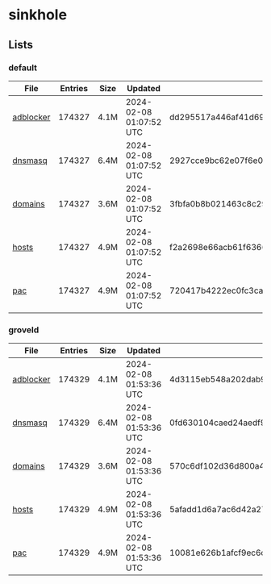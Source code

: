 # sinkhole

## Lists

### default

|File|Entries|Size|Updated|Hash|
|-|-|-|-|-|
|[adblocker](https://raw.githubusercontent.com/groveld/sinkhole/lists/default/adblocker.txt)|174327|4.1M|2024-02-08 01:07:52 UTC|dd295517a446af41d69d382b495915c9daad234fbba4936345e681371d90e1e1|
|[dnsmasq](https://raw.githubusercontent.com/groveld/sinkhole/lists/default/dnsmasq.txt)|174327|6.4M|2024-02-08 01:07:52 UTC|2927cce9bc62e07f6e0c47591c762cc733291c40c1ac6f2ec6be9a35e5d198e8|
|[domains](https://raw.githubusercontent.com/groveld/sinkhole/lists/default/domains.txt)|174327|3.6M|2024-02-08 01:07:52 UTC|3fbfa0b8b021463c8c298f14fc67ed873640af224540197fb5e928015fd74d48|
|[hosts](https://raw.githubusercontent.com/groveld/sinkhole/lists/default/hosts.txt)|174327|4.9M|2024-02-08 01:07:52 UTC|f2a2698e66acb61f6366826084819bb360f97e056d2087caf94a3516ced3160f|
|[pac](https://raw.githubusercontent.com/groveld/sinkhole/lists/default/pac.txt)|174327|4.9M|2024-02-08 01:07:52 UTC|720417b4222ec0fc3caee91f1db0d72ece5c55f1ffb1ec1559185bdcf6e20130|

### groveld

|File|Entries|Size|Updated|Hash|
|-|-|-|-|-|
|[adblocker](https://raw.githubusercontent.com/groveld/sinkhole/lists/groveld/adblocker.txt)|174329|4.1M|2024-02-08 01:53:36 UTC|4d3115eb548a202dab96db4df3d714f61956323da7bed38ef5ffe5e5bca2488a|
|[dnsmasq](https://raw.githubusercontent.com/groveld/sinkhole/lists/groveld/dnsmasq.txt)|174329|6.4M|2024-02-08 01:53:36 UTC|0fd630104caed24aedf9c36123c203a1d248a6dad884691b6f62f6c506379e18|
|[domains](https://raw.githubusercontent.com/groveld/sinkhole/lists/groveld/domains.txt)|174329|3.6M|2024-02-08 01:53:36 UTC|570c6df102d36d800a495477b759c889eb0df98035d8fac50e6fdf735fc1b116|
|[hosts](https://raw.githubusercontent.com/groveld/sinkhole/lists/groveld/hosts.txt)|174329|4.9M|2024-02-08 01:53:36 UTC|5afadd1d6a7ac6d42a2794e4ca3a826e4568d1727b2ec2e7c0d056c26124f232|
|[pac](https://raw.githubusercontent.com/groveld/sinkhole/lists/groveld/pac.txt)|174329|4.9M|2024-02-08 01:53:36 UTC|10081e626b1afcf9ec6c285a9ad7b4a7ff6f8e472da5b176fa66e1a99b422d5c|
